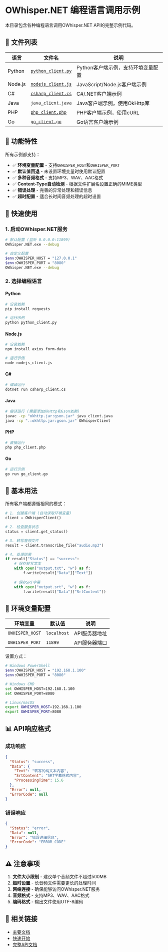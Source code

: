 # OWhisper.NET 编程语言调用示例

本目录包含各种编程语言调用OWhisper.NET API的完整示例代码。

## 📁 文件列表

| 语言 | 文件名 | 说明 |
|------|--------|------|
| Python | [`python_client.py`](python_client.py) | Python客户端示例，支持环境变量配置 |
| Node.js | [`nodejs_client.js`](nodejs_client.js) | JavaScript/Node.js客户端示例 |
| C# | [`csharp_client.cs`](csharp_client.cs) | C#/.NET客户端示例 |
| Java | [`java_client.java`](java_client.java) | Java客户端示例，使用OkHttp库 |
| PHP | [`php_client.php`](php_client.php) | PHP客户端示例，使用cURL |
| Go | [`go_client.go`](go_client.go) | Go语言客户端示例 |

## 🌟 功能特性

所有示例都支持：

- ✅ **环境变量配置** - 支持`OWHISPER_HOST`和`OWHISPER_PORT`
- ✅ **默认值回退** - 未设置环境变量时使用默认配置
- ✅ **多种音频格式** - 支持MP3、WAV、AAC格式
- ✅ **Content-Type自动检测** - 根据文件扩展名设置正确的MIME类型
- ✅ **错误处理** - 完善的异常处理和错误信息
- ✅ **超时配置** - 适合长时间音频处理的超时设置

## 🚀 快速使用

### 1. 启动OWhisper.NET服务

```bash
# 默认配置 (监听 0.0.0.0:11899)
OWhisper.NET.exe --debug

# 自定义配置
$env:OWHISPER_HOST = "127.0.0.1"
$env:OWHISPER_PORT = "8080"
OWhisper.NET.exe --debug
```

### 2. 选择编程语言

#### Python
```bash
# 安装依赖
pip install requests

# 运行示例
python python_client.py
```

#### Node.js
```bash
# 安装依赖
npm install axios form-data

# 运行示例
node nodejs_client.js
```

#### C#
```bash
# 编译运行
dotnet run csharp_client.cs
```

#### Java
```bash
# 编译运行 (需要添加OkHttp和Gson依赖)
javac -cp "okhttp.jar:gson.jar" java_client.java
java -cp ".:okhttp.jar:gson.jar" OWhisperClient
```

#### PHP
```bash
# 直接运行
php php_client.php
```

#### Go
```bash
# 运行示例
go run go_client.go
```

## 📝 基本用法

所有客户端都遵循相同的模式：

```python
# 1. 创建客户端 (自动读取环境变量)
client = OWhisperClient()

# 2. 检查服务状态
status = client.get_status()

# 3. 转写音频文件
result = client.transcribe_file("audio.mp3")

# 4. 处理结果
if result["Status"] == "success":
    # 保存转写文本
    with open("output.txt", "w") as f:
        f.write(result["Data"]["Text"])
    
    # 保存SRT字幕
    with open("output.srt", "w") as f:
        f.write(result["Data"]["SrtContent"])
```

## 🔧 环境变量配置

| 环境变量 | 默认值 | 说明 |
|---------|--------|------|
| `OWHISPER_HOST` | `localhost` | API服务器地址 |
| `OWHISPER_PORT` | `11899` | API服务器端口 |

设置方式：

```bash
# Windows PowerShell
$env:OWHISPER_HOST = "192.168.1.100"
$env:OWHISPER_PORT = "8080"

# Windows CMD
set OWHISPER_HOST=192.168.1.100
set OWHISPER_PORT=8080

# Linux/macOS
export OWHISPER_HOST=192.168.1.100
export OWHISPER_PORT=8080
```

## 📊 API响应格式

### 成功响应
```json
{
  "Status": "success",
  "Data": {
    "Text": "转写的纯文本内容",
    "SrtContent": "SRT字幕格式内容",
    "ProcessingTime": 15.6
  },
  "Error": null,
  "ErrorCode": null
}
```

### 错误响应
```json
{
  "Status": "error",
  "Data": null,
  "Error": "错误详细信息",
  "ErrorCode": "ERROR_CODE"
}
```

## ⚠️ 注意事项

1. **文件大小限制** - 建议单个音频文件不超过500MB
2. **超时设置** - 长音频文件需要更长的处理时间
3. **网络连接** - 确保能够访问OWhisper.NET服务
4. **音频格式** - 支持MP3、WAV、AAC格式
5. **编码格式** - 输出文件使用UTF-8编码

## 🔗 相关链接

- [主要文档](../../README.md)
- [快速开始](../../QUICK_START.md)
- [完整API文档](../../README.md#api-文档) 